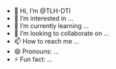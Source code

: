 - 👋 Hi, I’m @TLH-DTI
- 👀 I’m interested in ...
- 🌱 I’m currently learning ...
- 💞️ I’m looking to collaborate on ...
- 📫 How to reach me ...
- 😄 Pronouns: ...
- ⚡ Fun fact: ...

<!---
TLH-DTI/TLH-DTI is a ✨ special ✨ repository because its `README.md` (this file) appears on your GitHub profile.
You can click the Preview link to take a look at your changes.
--->
